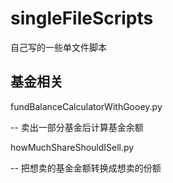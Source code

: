 # singleFileScripts
自己写的一些单文件脚本
## 基金相关
fundBalanceCalculatorWithGooey.py

-- 卖出一部分基金后计算基金余额

howMuchShareShouldISell.py

-- 把想卖的基金金额转换成想卖的份额
